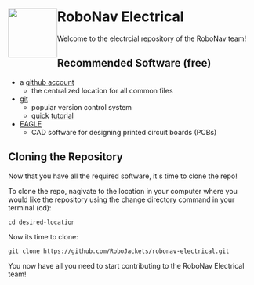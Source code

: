 <img src="https://dl.dropboxusercontent.com/s/ao3pe3n8npuxrfo/robobuzz-header.svg" height="100px" width="100px" style="float:left"/>RoboNav Electrical
==========
Welcome to the electrcial repository of the RoboNav team! 

## Recommended Software (free)
- a [github account](https://github.com/join?source=header-home) 
    - the centralized location for all common files
- [git](https://git-scm.com/downloads)
    - popular version control system
    - quick [tutorial](https://try.github.io/levels/1/challenges/1)
- [EAGLE](https://www.autodesk.com/education/free-software/eagle)
    - CAD software for designing printed circuit boards (PCBs)

## Cloning the Repository
Now that you have all the required software, it's time to clone the repo!

To clone the repo, nagivate to the location in your computer where you would
like the repository using the change directory command in your terminal (cd):

```
cd desired-location
```

Now its time to clone:

```
git clone https://github.com/RoboJackets/robonav-electrical.git
```

You now have all you need to start contributing to the RoboNav Electrical team!
